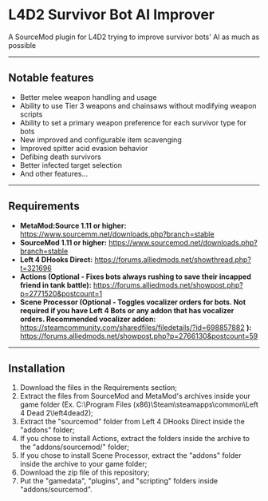 # L4D2 Survivor Bot AI Improver
A SourceMod plugin for L4D2 trying to improve survivor bots' AI as much as possible

---

## Notable features
- Better melee weapon handling and usage
- Ability to use Tier 3 weapons and chainsaws without modifying weapon scripts
- Ability to set a primary weapon preference for each survivor type for bots
- New improved and configurable item scavenging
- Improved spitter acid evasion behavior
- Defibing death survivors
- Better infected target selection
- And other features...

---

## Requirements
- **MetaMod:Source 1.11 or higher:** https://www.sourcemm.net/downloads.php?branch=stable
- **SourceMod 1.11 or higher:** https://www.sourcemod.net/downloads.php?branch=stable
- **Left 4 DHooks Direct:** https://forums.alliedmods.net/showthread.php?t=321696
- **Actions (Optional - Fixes bots always rushing to save their incapped friend in tank battle):** https://forums.alliedmods.net/showpost.php?p=2771520&postcount=1
- **Scene Processor (Optional - Toggles vocalizer orders for bots. Not required if you have Left 4 Bots or any addon that has vocalizer orders. Recommended vocalizer addon:** https://steamcommunity.com/sharedfiles/filedetails/?id=698857882 **):** https://forums.alliedmods.net/showpost.php?p=2766130&postcount=59

---

## Installation
1. Download the files in the Requirements section;
2. Extract the files from SourceMod and MetaMod's archives inside your game folder (Ex. C:\Program Files (x86)\Steam\steamapps\common\Left 4 Dead 2\left4dead2);
3. Extract the "sourcemod" folder from Left 4 DHooks Direct inside the "addons" folder;
4. If you chose to install Actions, extract the folders inside the archive to the "addons/sourcemod/" folder;
5. If you chose to install Scene Processor, extract the "addons" folder inside the archive to your game folder;
6. Download the zip file of this repository;
7. Put the "gamedata", "plugins", and "scripting" folders inside "addons/sourcemod".
